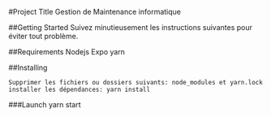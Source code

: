 #Project Title
Gestion de Maintenance informatique

##Getting Started
Suivez minutieusement les instructions suivantes pour éviter tout problème.


##Requirements
Nodejs
Expo
yarn

##Installing

    Supprimer les fichiers ou dossiers suivants: node_modules et yarn.lock
    installer les dépendances: yarn install

###Launch
yarn start